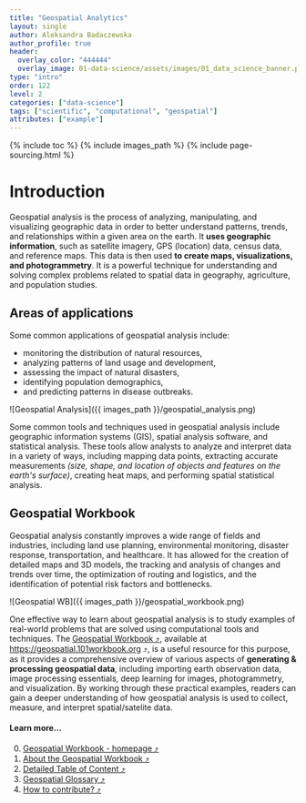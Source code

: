 ```yaml
---
title: "Geospatial Analytics"
layout: single
author: Aleksandra Badaczewska
author_profile: true
header:
  overlay_color: "444444"
  overlay_image: 01-data-science/assets/images/01_data_science_banner.png
type: "intro"
order: 122
level: 2
categories: ["data-science"]
tags: ["scientific", "computational", "geospatial"]
attributes: ["example"]
---
```


{% include toc %}
{% include images_path %}
{% include page-sourcing.html %}


# Introduction

Geospatial analysis is the process of analyzing, manipulating, and visualizing geographic data in order to better understand patterns, trends, and relationships within a given area on the earth. It **uses geographic information**, such as satellite imagery, GPS (location) data, census data, and reference maps. This data is then used **to create maps, visualizations, and photogrammetry**. It is a powerful technique for understanding and solving complex problems related to spatial data in geography, agriculture, and population studies.


## Areas of applications

Some common applications of geospatial analysis include:
* monitoring the distribution of natural resources,
* analyzing patterns of land usage and development,
* assessing the impact of natural disasters,
* identifying population demographics,
* and predicting patterns in disease outbreaks.

![Geospatial Analysis]({{ images_path }}/geospatial_analysis.png)

Some common tools and techniques used in geospatial analysis include geographic information systems (GIS), spatial analysis software, and statistical analysis. These tools allow analysts to analyze and interpret data in a variety of ways, including mapping data points, extracting accurate measurements *(size, shape, and location of objects and features on the earth's surface)*, creating heat maps, and performing spatial statistical analysis.


## Geospatial Workbook

Geospatial analysis constantly improves a wide range of fields and industries, including land use planning, environmental monitoring, disaster response, transportation, and healthcare. It has allowed for the creation of detailed maps and 3D models, the tracking and analysis of changes and trends over time, the optimization of routing and logistics, and the identification of potential risk factors and bottlenecks.

![Geospatial WB]({{ images_path }}/geospatial_workbook.png)

One effective way to learn about geospatial analysis is to study examples of real-world problems that are solved using computational tools and techniques. The <a href="https://geospatial.101workbook.org" target="_blank">Geospatial Workbook  ⤴</a>, available at <a href="https://geospatial.101workbook.org" target="_blank">https://geospatial.101workbook.org  ⤴</a>, is a useful resource for this purpose, as it provides a comprehensive overview of various aspects of **generating & processing geospatial data**, including importing earth observation data, image processing essentials, deep learning for images, photogrammetry, and visualization. By working through these practical examples, readers can gain a deeper understanding of how geospatial analysis is used to collect, measure, and interpret spatial/satelite data.

#### Learn more...

0. <a href="https://geospatial.101workbook.org" target="_blank">Geospatial Workbook - homepage  ⤴</a>
1. <a href="https://geospatial.101workbook.org/about.html" target="_blank">About the Geospatial Workbook  ⤴</a>
2. <a href="https://geospatial.101workbook.org/list.html" target="_blank">Detailed Table of Content  ⤴</a>
3. <a href="https://geospatial.101workbook.org/glossary.html" target="_blank">Geospatial Glossary  ⤴</a>
4. <a href="https://geospatial.101workbook.org/contributing.html" target="_blank">How to contribute?  ⤴</a>
